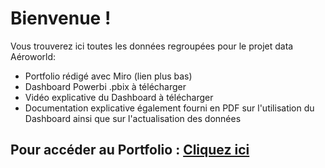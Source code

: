# Bienvenue !
Vous trouverez ici toutes les données regroupées pour le projet data Aéroworld:
  - Portfolio rédigé avec Miro (lien plus bas)
  - Dashboard Powerbi .pbix à télécharger
  - Vidéo explicative du Dashboard à télécharger
  - Documentation explicative également fourni en PDF sur l'utilisation du Dashboard ainsi que sur l'actualisation des données

## Pour accéder au Portfolio : [Cliquez ici](https://miro.com/welcomeonboard/UUtualRZT0t3MFZvN0NoUmpBakRKeWFwOUtZd3ppSThnOHdPN1ZuSDlJVnZkNllUbHNaNWFNSDByQWtnWlh1N1lyTEhqTnhMTi9lUHVseDNHSDdSVllIUDhtdERzcUpDVGo1MXlvYWs5dk9LbnY1aGpvVnRjdExrTkRzNnBxdm0hZQ==?share_link_id=681324772784)

